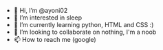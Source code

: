 - 👋 Hi, I’m @ayoni02
- 👀 I’m interested in sleep
- 🌱 I’m currently learning python, HTML and CSS :)
- 💞️ I’m looking to collaborate on nothing, I'm a noob
- 📫 How to reach me (google)

<!---
ayoni02/ayoni02 is a ✨ special ✨ repository because its `README.md` (this file) appears on your GitHub profile.
You can click the Preview link to take a look at your changes.
--->
